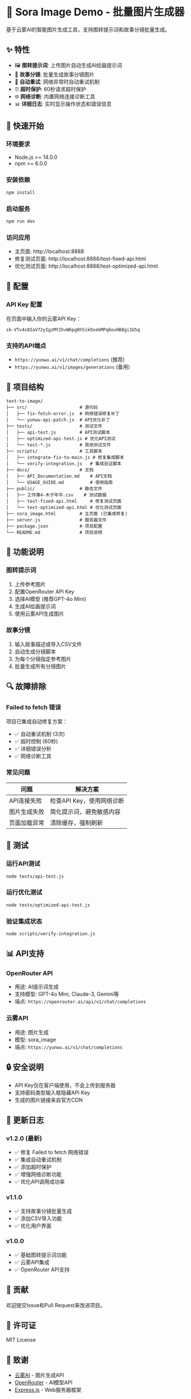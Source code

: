 # 🎨 Sora Image Demo - 批量图片生成器

基于云雾AI的智能图片生成工具，支持图转提示词和故事分镜批量生成。

## ✨ 特性

- 🖼️ **图转提示词**: 上传图片自动生成AI绘画提示词
- 📖 **故事分镜**: 批量生成故事分镜图片
- 🔄 **自动重试**: 网络异常时自动重试机制
- ⏰ **超时保护**: 60秒请求超时保护
- 🌐 **网络诊断**: 内置网络连接诊断工具
- 📊 **详细日志**: 实时显示操作状态和错误信息

## 🚀 快速开始

### 环境要求

- Node.js >= 14.0.0
- npm >= 6.0.0

### 安装依赖

```bash
npm install
```

### 启动服务

```bash
npm run dev
```

### 访问应用

- 主页面: http://localhost:8888
- 修复测试页面: http://localhost:8888/test-fixed-api.html
- 优化测试页面: http://localhost:8888/test-optimized-api.html

## 🔧 配置

### API Key 配置

在页面中输入你的云雾API Key：
```
sk-VTv4s0IaV72yIgzMYIhvW6pg0h5ikOxeGMPq6ovHB8gi1U5q
```

### 支持的API端点

- `https://yunwu.ai/v1/chat/completions` (推荐)
- `https://yunwu.ai/v1/images/generations` (备用)

## 📁 项目结构

```
text-to-image/
├── src/                    # 源代码
│   ├── fix-fetch-error.js  # 网络错误修复补丁
│   └── yunwu-api-patch.js  # API优化补丁
├── tests/                  # 测试文件
│   ├── api-test.js         # API测试脚本
│   ├── optimized-api-test.js # 优化API测试
│   └── test-*.js           # 其他测试文件
├── scripts/                # 工具脚本
│   ├── integrate-fix-to-main.js # 修复集成脚本
│   └── verify-integration.js   # 集成验证脚本
├── docs/                   # 文档
│   ├── API_Documentation.md    # API文档
│   └── USAGE_GUIDE.md          # 使用指南
├── public/                 # 静态文件
│   ├── 工作簿4-木子年华.csv    # 测试数据
│   ├── test-fixed-api.html     # 修复测试页面
│   └── test-optimized-api.html # 优化测试页面
├── sora_image.html         # 主页面 (已集成修复)
├── server.js               # 服务器文件
├── package.json            # 项目配置
└── README.md               # 项目说明
```

## 🎯 功能说明

### 图转提示词

1. 上传参考图片
2. 配置OpenRouter API Key
3. 选择AI模型 (推荐GPT-4o Mini)
4. 生成AI绘画提示词
5. 使用云雾API生成图片

### 故事分镜

1. 输入故事描述或导入CSV文件
2. 自动生成分镜脚本
3. 为每个分镜指定参考图片
4. 批量生成所有分镜图片

## 🔍 故障排除

### Failed to fetch 错误

项目已集成自动修复方案：
- ✅ 自动重试机制 (3次)
- ✅ 超时控制 (60秒)
- ✅ 详细错误分析
- ✅ 网络诊断工具

### 常见问题

| 问题 | 解决方案 |
|------|----------|
| API连接失败 | 检查API Key，使用网络诊断 |
| 图片生成失败 | 简化提示词，避免敏感内容 |
| 页面加载异常 | 清除缓存，强制刷新 |

## 🧪 测试

### 运行API测试

```bash
node tests/api-test.js
```

### 运行优化测试

```bash
node tests/optimized-api-test.js
```

### 验证集成状态

```bash
node scripts/verify-integration.js
```

## 📊 API支持

### OpenRouter API
- 用途: AI提示词生成
- 支持模型: GPT-4o Mini, Claude-3, Gemini等
- 端点: `https://openrouter.ai/api/v1/chat/completions`

### 云雾API
- 用途: 图片生成
- 模型: sora_image
- 端点: `https://yunwu.ai/v1/chat/completions`

## 🔒 安全说明

- API Key仅在客户端使用，不会上传到服务器
- 支持密码类型输入框隐藏API Key
- 生成的图片链接来自官方CDN

## 📝 更新日志

### v1.2.0 (最新)
- ✅ 修复 Failed to fetch 网络错误
- ✅ 集成自动重试机制
- ✅ 添加超时保护
- ✅ 增强网络诊断功能
- ✅ 优化API调用成功率

### v1.1.0
- ✅ 支持故事分镜批量生成
- ✅ 添加CSV导入功能
- ✅ 优化用户界面

### v1.0.0
- ✅ 基础图转提示词功能
- ✅ 云雾API集成
- ✅ OpenRouter API支持

## 🤝 贡献

欢迎提交Issue和Pull Request来改进项目。

## 📄 许可证

MIT License

## 🙏 致谢

- [云雾AI](https://yunwu.ai) - 图片生成API
- [OpenRouter](https://openrouter.ai) - AI模型API
- [Express.js](https://expressjs.com) - Web服务器框架